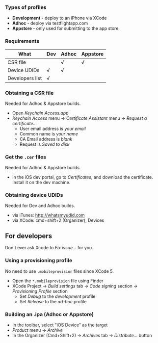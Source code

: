 ### Types of profiles

- **Development** - deploy to an iPhone via XCode
- **Adhoc** - deploy via testflightapp.com
- **Appstore** - only used for submitting to the app store

### Requirements

| What            | Dev | Adhoc | Appstore |
| --------------- | --- | ----- | -------- |
| CSR file        |     | √     | √        |
| Device UDIDs    | √   | √     |          |
| Developers list | √   |       |          |

### Obtaining a CSR file

Needed for Adhoc & Appstore builds.

- Open _Keychain Access.app_
- _Keychain Access_ menu -> _Certificate Assistant_ menu -> _Request a
  certificate..._
  - User email address is _your email_
  - Common name is _your name_
  - CA Email address is _blank_
  - Request is _Saved to disk_

### Get the `.cer` files

Needed for Adhoc & Appstore builds.

- in the iOS dev portal, go to _Certificates_, and download the certificate.  
  Install it on the dev machine.

### Obtaining device UDIDs

Needed for Dev and Adhoc builds.

- via iTunes: http://whatsmyudid.com
- via XCode: cmd+shift+2 (Organizer), Devices

## For developers

Don't ever ask Xcode to _Fix issue..._ for you.

### Using a provisioning profile

No need to use `.mobileprovision` files since XCode 5.

- Open the `*.mobileprovision` file using Finder
- XCode Project -> _Build settings_ tab -> _Code signing_ section ->
  _Provisioning Profile_ section
  - Set _Debug_ to the _development_ profile
  - Set _Release_ to the _ad-hoc_ profile

### Building an .ipa (Adhoc or Appstore)

- In the toolbar, select "iOS Device" as the target
- _Product_ menu -> _Archive_
- In the Organizer (Cmd+Shift+2) -> _Archives_ tab -> _Distribute..._ button
